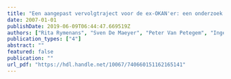 ```yaml
---
title: "Een aangepast vervolgtraject voor de ex-OKAN'er: een onderzoek naar behoefte, ontwikkelingsproces en effect van een tweede jaar OKAN: eindrapport"
date: 2007-01-01
publishDate: 2019-06-09T06:44:47.669519Z
authors: ["Rita Rymenans", "Sven De Maeyer", "Peter Van Petegem", "Inge Verbeeck", "Heleen Verbeke", "K. Verelst"]
publication_types: ["4"]
abstract: ""
featured: false
publication: ""
url_pdf: "https://hdl.handle.net/10067/740660151162165141"
---
```


